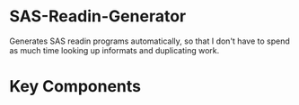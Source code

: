 # SAS-Readin-Generator
Generates SAS readin programs automatically, so that I don't have to spend as much time looking up informats and duplicating work.

# Key Components
